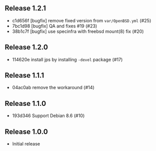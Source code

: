 ## Release 1.2.1

* c1d656f [bugfix] remove fixed version from `var/OpenBSD.yml` (#25)
* 7bc1d98 [bugfix] QA and fixes #19 (#23)
* 38b1c7f [bugfix] use specinfra with freebsd mount(8) fix (#20)

## Release 1.2.0

* 114620e install jps by installing `-devel` package (#17)

## Release 1.1.1

* 04ac0ab remove the workaround (#14)

## Release 1.1.0

* 193d346 Support Debian 8.6 (#10)

## Release 1.0.0

* Initial release
